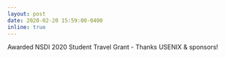 ```yaml
---
layout: post
date: 2020-02-20 15:59:00-0400
inline: true
---
```


Awarded NSDI 2020 Student Travel Grant - Thanks USENIX & sponsors!

